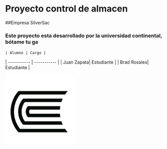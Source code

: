 # Proyecto control de almacen
##Empresa SilverSac
### Este proyecto esta desarrollado por la universidad continental, **bótame tu ga**

	| Alumno | Cargo |
| ----------- | ----------- |
| Juan Zapata| Estudiante |
| Brad Rosales| Estudiante |

![alt text](UC.png)
